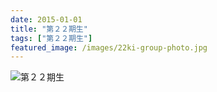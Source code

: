 ```yaml
---
date: 2015-01-01
title: "第２２期生"
tags: ["第２２期生"]
featured_image: /images/22ki-group-photo.jpg
---
```


![第２２期生](/images/22ki-group-photo.jpg)
